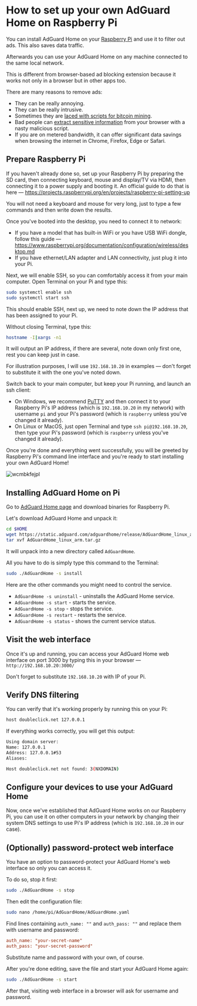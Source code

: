 # How to set up your own AdGuard Home on Raspberry Pi

You can install AdGuard Home on your [Raspberry Pi](https://www.raspberrypi.org) and use it to filter out ads. This also saves data traffic.

Afterwards you can use your AdGuard Home on any machine connected to the same local network.

This is different from browser-based ad blocking extension because it works not only in a browser but in other apps too.

There are many reasons to remove ads:

 * They can be really annoying.
 * They can be really intrusive.
 * Sometimes they are [laced with scripts for bitcoin mining](https://arstechnica.com/information-technology/2018/01/now-even-youtube-serves-ads-with-cpu-draining-cryptocurrency-miners/).
 * Bad people can [extract sensitive information](https://www.theverge.com/2017/12/30/16829804/browser-password-manager-adthink-princeton-research) from your browser with a nasty malicious script.
 * If you are on metered bandwidth, it can offer significant data savings when browsing the internet in Chrome, Firefox, Edge or Safari.

## Prepare Raspberry Pi

If you haven't already done so, set up your Raspberry Pi by preparing the SD card, then connecting keyboard, mouse and display/TV via HDMI, then connecting it to a power supply and booting it. An official guide to do that is here — https://projects.raspberrypi.org/en/projects/raspberry-pi-setting-up

You will not need a keyboard and mouse for very long, just to type a few commands and then write down the results.

Once you've booted into the desktop, you need to connect it to network:

 * If you have a model that has built-in WiFi or you have USB WiFi dongle, follow this guide — https://www.raspberrypi.org/documentation/configuration/wireless/desktop.md
 * If you have ethernet/LAN adapter and LAN connectivity, just plug it into your Pi.

Next, we will enable SSH, so you can comfortably access it from your main computer. Open Terminal on your Pi and type this:
```bash
sudo systemctl enable ssh
sudo systemctl start ssh
```

This should enable SSH, next up, we need to note down the IP address that has been assigned to your Pi. 

Without closing Terminal, type this:
```bash
hostname -I|xargs -n1
```

It will output an IP address, if there are several, note down only first one, rest you can keep just in case.

For illustration purposes, I will use `192.168.10.20` in examples — don't forget to substitute it with the one you've noted down.

Switch back to your main computer, but keep your Pi running, and launch an ssh client:

 * On Windows, we recommend [PuTTY](https://www.chiark.greenend.org.uk/~sgtatham/putty/latest.html) and then connect it to your Raspberry Pi's IP address (which is `192.168.10.20` in my network) with username `pi` and your Pi's password (which is `raspberry` unless you've changed it already).
 * On Linux or MacOS, just open Terminal and type `ssh pi@192.168.10.20`, then type your Pi's password (which is `raspberry` unless you've changed it already).

Once you're done and everything went successfully, you will be greeted by Raspberry Pi's command line interface and you're ready to start installing your own AdGuard Home!

![wcmbkfejpl](https://user-images.githubusercontent.com/739119/46160233-d931e000-c28a-11e8-84c0-a2721b9d6b98.png)

## Installing AdGuard Home on Pi

Go to [AdGuard Home page](https://github.com/AdguardTeam/AdGuardHome#installation) and download binaries for Raspberry Pi.

Let's download AdGuard Home and unpack it:
```bash
cd $HOME
wget https://static.adguard.com/adguardhome/release/AdGuardHome_linux_arm.tar.gz
tar xvf AdGuardHome_linux_arm.tar.gz
```
It will unpack into a new directory called `AdGuardHome`.

All you have to do is simply type this command to the Terminal:

```bash
sudo ./AdGuardHome -s install
```

Here are the other commands you might need to control the service.

* `AdGuardHome -s uninstall` - uninstalls the AdGuard Home service.
* `AdGuardHome -s start` - starts the service.
* `AdGuardHome -s stop` - stops the service.
* `AdGuardHome -s restart` - restarts the service.
* `AdGuardHome -s status` - shows the current service status.

## Visit the web interface
Once it's up and running, you can access your AdGuard Home web interface on port 3000 by typing this in your browser — `http://192.168.10.20:3000/`

Don't forget to substitute `192.168.10.20` with IP of your Pi.

## Verify DNS filtering
You can verify that it's working properly by running this on your Pi:
```bash
host doubleclick.net 127.0.0.1
```

If everything works correctly, you will get this output:
```bash
Using domain server:
Name: 127.0.0.1
Address: 127.0.0.1#53
Aliases:

Host doubleclick.net not found: 3(NXDOMAIN)
```

## Configure your devices to use your AdGuard Home

Now, once we've established that AdGuard Home works on our Raspberry Pi, you can use it on other computers in your network by changing their system DNS settings to use Pi's IP address (which is `192.168.10.20` in our case).

<!-- TODO: link to guides or provide a short guide here -->

## (Optionally) password-protect web interface

You have an option to password-protect your AdGuard Home's web interface so only you can access it.

To do so, stop it first:
```bash
sudo ./AdGuardHome -s stop
```

Then edit the configuration file:
```bash
sudo nano /home/pi/AdGuardHome/AdGuardHome.yaml
```

Find lines containing `auth_name: ""` and `auth_pass: ""` and replace them with username and password:
```ini
auth_name: "your-secret-name"
auth_pass: "your-secret-password"
```

Substitute name and password with your own, of course.

After you're done editing, save the file and start your AdGuard Home again:
```bash
sudo ./AdGuardHome -s start
```

After that, visiting web interface in a browser will ask for username and password.